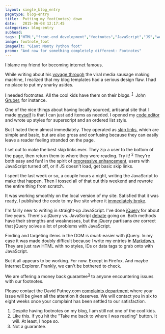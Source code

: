 ```yaml
---
layout: single_blog_entry
pagetype: blog-entry
title:  Putting my foot(notes) down
date:   2015-06-08 12:17:45
categories: blog-entry
subhead:
tags: ["HTML","front-end development","footnotes","JavaScript","JS","websites"]
image: footnote_foot
imageAlt: "Giant Monty Python foot"
promo: "And now for something completely different: Footnotes"
---  
```


I blame my friend for becoming internet famous.

While writing about his [voyage through][2] the viral media sausage making machine, I realized that my blog templates had a serious design flaw. I had no place to put my snarky asides.

I needed footnotes. All the cool kids have them on their blogs. <sup>[1][1]</sup>&nbsp; [John Gruber][3], for instance.

One of the nice things about having locally sourced, artisanal site that I made [myself][4] is that I can just add items as needed. I opened my [code editor][5] and wrote up styles for superscript and an ordered list style.

But I hated them almost immediately. They operated as [skip links][6], which are simple and basic, but are also gross and confusing because they can easily leave a reader feeling stranded on the page.

I set out to make the best skip links ever. They zip a user to the bottom of the page, then return them to where they were reading. Try it! <sup>[2][7]</sup> They're both easy and fun! In the spirit of [progressive enhancement][14], users with JavaScript turned off, or if JS doesn't load, get basic skip links.

I spent the last week or so, a couple hours a night, writing the JavaScript to make that happen. Then I tossed all of that out this weekend and rewrote the entire thing from scratch.

It was working smoothly on the local version of my site. Satisfied that it was ready, I published the code to my live site where it [immediately broke][8].

I'm fairly new to writing in straight-up JavaScript. I've done [jQuery][10] for about five years. There's a jQuery vs. JavaScript [debate][11] going on. Both methods have their strengths and weaknesses, but the jQuery partisans *are* correct that jQuery solves a lot of problems with JavaScript.

Finding and targeting items in the DOM is *much* easier with jQuery. In my case it was made doubly difficult because I write my entries in [Markdown][12]. They are just raw HTML with no styles, IDs or data tags to grab onto with JavaScript.

But it all appears to be working. For now. Except in Firefox. And maybe Internet Explorer. Frankly, we can't be bothered to check.

We are offering a money back guarantee<sup>[3][15]</sup> to anyone encountering issues with our footnotes.

Please contact the David Putney.com [complaints department][13] where your issue will be given all the attention it deserves. We will contact you in six to eight weeks once your complaint has been settled to our satisfaction.

1. <span id="footnotes-footnote-one"></span>Despite having footnotes on my blog, I am still not one of the cool kids.
2. <span id="footnotes-footnote-two"></span>Like this. If you hit the "Take me back to where I was reading" button. It  will. At least, I hope so.
2. <span id="footnotes-footnote-three"></span>Not a guarantee.

[1]: #footnotes-footnote-one
[2]: http://www.davidputney.com/2015/05/into-the-maw.html
[3]: http://daringfireball.net/
[4]: http://www.davidputney.com/about
[5]: http://www.barebones.com/products/bbedit/
[6]: http://www.nomensa.com/blog/2004/what-are-skip-links
[7]: #footnotes-footnote-two
[8]: http://twitter.com/Raelshark/status/607757783258120193
[10]: https://jquery.com/
[11]: http://gomakethings.com/ditching-jquery/
[12]: http://daringfireball.net/projects/markdown/syntax
[13]: http://www.warnerbros.com/archive/spacejam/movie/jam.htm
[14]: http://en.wikipedia.org/wiki/Progressive_enhancement
[15]: #footnotes-footnote-three
